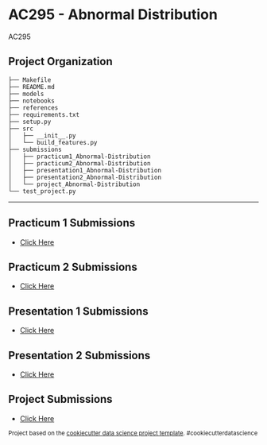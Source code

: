 AC295 - Abnormal Distribution
==============================

AC295

Project Organization
------------
    
    ├── Makefile
    ├── README.md
    ├── models
    ├── notebooks
    ├── references
    ├── requirements.txt
    ├── setup.py
    ├── src
    │   ├── __init__.py
    │   └── build_features.py
    ├── submissions
    │   ├── practicum1_Abnormal-Distribution
    │   ├── practicum2_Abnormal-Distribution
    │   ├── presentation1_Abnormal-Distribution
    │   ├── presentation2_Abnormal-Distribution
    │   └── project_Abnormal-Distribution
    └── test_project.py

--------


## Practicum 1 Submissions
* [Click Here](submissions/practicum1_Abnormal-Distribution/README.md)

## Practicum 2 Submissions
* [Click Here](submissions/practicum2_Abnormal-Distribution/README.md)

## Presentation 1 Submissions
* [Click Here](submissions/presentation1_Abnormal-Distribution/README.md)

## Presentation 2 Submissions
* [Click Here](submissions/presentation2_Abnormal-Distribution/README.md)

## Project Submissions
* [Click Here](submissions/project_Abnormal-Distribution/milestone4_Abnormal-Distribution/README.md)

<p><small>Project based on the <a target="_blank" href="https://drivendata.github.io/cookiecutter-data-science/">cookiecutter data science project template</a>. #cookiecutterdatascience</small></p>
